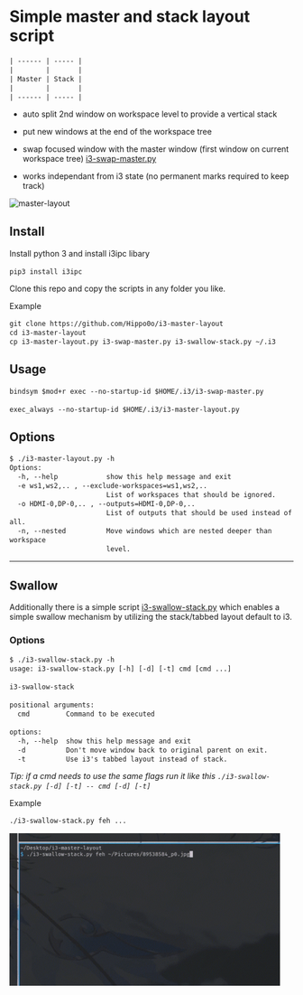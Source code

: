 # Simple master and stack layout script
```
| ------ | ----- |
|        |       |
| Master | Stack |
|        |       |
| ------ | ----- |
```

* auto split 2nd window on workspace level to provide a vertical stack

* put new windows at the end of the workspace tree

* swap focused window with the master window (first window on current workspace tree) [i3-swap-master.py](./i3-swap-master.py)

* works independant from i3 state (no permanent marks required to keep track)

![master-layout](./i3-master-layout-example.gif)

## Install
Install python 3 and install i3ipc libary

`pip3 install i3ipc`

Clone this repo and copy the scripts in any folder you like.

Example
```
git clone https://github.com/Hippo0o/i3-master-layout
cd i3-master-layout
cp i3-master-layout.py i3-swap-master.py i3-swallow-stack.py ~/.i3
```

## Usage
```
bindsym $mod+r exec --no-startup-id $HOME/.i3/i3-swap-master.py

exec_always --no-startup-id $HOME/.i3/i3-master-layout.py
```
## Options
```
$ ./i3-master-layout.py -h
Options:
  -h, --help            show this help message and exit
  -e ws1,ws2,.. , --exclude-workspaces=ws1,ws2,..
                        List of workspaces that should be ignored.
  -o HDMI-0,DP-0,.. , --outputs=HDMI-0,DP-0,..
                        List of outputs that should be used instead of all.
  -n, --nested          Move windows which are nested deeper than workspace
                        level.
```
---
## Swallow
Additionally there is a simple script [i3-swallow-stack.py](./i3-swallow-stack.py) which enables a simple swallow mechanism by utilizing the stack/tabbed layout default to i3.

### Options
```
$ ./i3-swallow-stack.py -h
usage: i3-swallow-stack.py [-h] [-d] [-t] cmd [cmd ...]

i3-swallow-stack

positional arguments:
  cmd         Command to be executed

options:
  -h, --help  show this help message and exit
  -d          Don't move window back to original parent on exit.
  -t          Use i3's tabbed layout instead of stack.
```
*Tip: if a cmd needs to use the same flags run it like this `./i3-swallow-stack.py [-d] [-t] -- cmd [-d] [-t]`*

Example
```bash
./i3-swallow-stack.py feh ...
```
![swallow](./i3-swallow-stack-example.gif)
